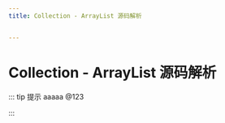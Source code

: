 ```yaml
---
title: Collection - ArrayList 源码解析


---
```


# Collection - ArrayList 源码解析

::: tip 提示
aaaaa @123

:::